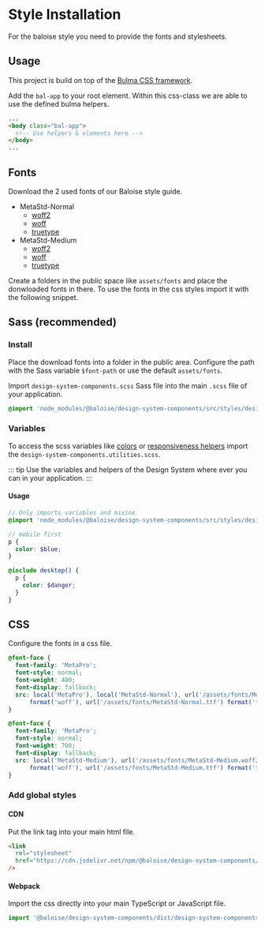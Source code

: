 # Style Installation

For the baloise style you need to provide the fonts and stylesheets.

## Usage

This project is build on top of the [Bulma CSS framework](https://bulma.io/).

Add the `bal-app` to your root element. Within this css-class we are able to use the defined bulma helpers.

```html
...
<body class="bal-app">
  <!-- Use helpers & elements here -->
</body>
...
```

## Fonts

Download the 2 used fonts of our Baloise style guide.

- MetaStd-Normal
  - [woff2](https://github.com/baloise/ui-library/raw/master/resources/fonts/MetaStd-Normal.woff2)
  - [woff](https://github.com/baloise/ui-library/raw/master/resources/fonts/MetaStd-Normal.woff)
  - [truetype](https://github.com/baloise/ui-library/raw/master/resources/fonts/MetaStd-Normal.ttf)
- MetaStd-Medium
  - [woff2](https://github.com/baloise/ui-library/raw/master/resources/fonts/MetaStd-Medium.woff2)
  - [woff](https://github.com/baloise/ui-library/raw/master/resources/fonts/MetaStd-Medium.woff)
  - [truetype](https://github.com/baloise/ui-library/raw/master/resources/fonts/MetaStd-Medium.ttf)

Create a folders in the public space like `assets/fonts` and place the donwloaded fonts in there.
To use the fonts in the css styles import it with the following snippet.

## Sass (recommended)

### Install

Place the download fonts into a folder in the public area. Configure the path with the Sass variable `$font-path` or use the default `assets/fonts`.

Import `design-system-components.scss` Sass file into the main `.scss` file of your application.

```scss
@import 'node_modules/@baloise/design-system-components/src/styles/design-system-components.scss';
```

### Variables

To access the scss variables like [colors](/guide/styles/colors.html) or [responsiveness helpers](/guide/styles/responsiveness.html) import the `design-system-components.utilities.scss`.

::: tip
Use the variables and helpers of the Design System where ever you can in your application.
:::

#### Usage

```scss
// Only imports variables and mixins
@import 'node_modules/@baloise/design-system-components/src/styles/design-system-components.utilities.scss';

// mobile first
p {
  color: $blue;
}

@include desktop() {
  p {
    color: $danger;
  }
}
```

## CSS

Configure the fonts in a css file.

```css
@font-face {
  font-family: 'MetaPro';
  font-style: normal;
  font-weight: 400;
  font-display: fallback;
  src: local('MetaPro'), local('MetaStd-Normal'), url('/assets/fonts/MetaStd-Normal.woff2') format('woff2'), url('/assets/fonts/MetaStd-Normal.woff')
      format('woff'), url('/assets/fonts/MetaStd-Normal.ttf') format('truetype');
}

@font-face {
  font-family: 'MetaPro';
  font-style: normal;
  font-weight: 700;
  font-display: fallback;
  src: local('MetaStd-Medium'), url('/assets/fonts/MetaStd-Medium.woff2') format('woff2'), url('/assets/fonts/MetaStd-Medium.woff')
      format('woff'), url('/assets/fonts/MetaStd-Medium.ttf') format('truetype');
}
```

### Add global styles

#### CDN

Put the link tag into your main html file.

```html
<link
  rel="stylesheet"
  href="https://cdn.jsdelivr.net/npm/@baloise/design-system-components/dist/design-system-components/design-system-components.css"
/>
```

#### Webpack

Import the css directly into your main TypeScript or JavaScript file.

```typescript
import '@baloise/design-system-components/dist/design-system-components/design-system-components.css'
```
